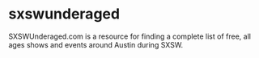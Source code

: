 # sxswunderaged

SXSWUnderaged.com is a resource for finding a complete list of free, all ages shows and events around Austin during SXSW.
